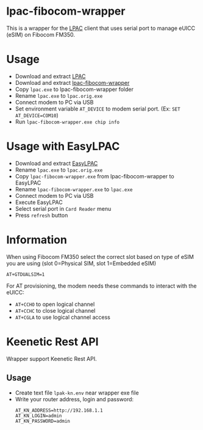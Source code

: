 # lpac-fibocom-wrapper
This is a wrapper for the [LPAC](https://github.com/estkme-group/lpac) client that uses serial port to manage eUICC (eSIM) on Fibocom FM350.

# Usage
- Download and extract [LPAC](https://github.com/estkme-group/lpac/releases)
- Download and extract [lpac-fibocom-wrapper](https://github.com/prusa-dev/lpac-fibocom-wrapper/releases)
- Copy `lpac.exe` to lpac-fibocom-wrapper folder
- Rename `lpac.exe` to `lpac.orig.exe`
- Connect modem to PC via USB
- Set environment variable `AT_DEVICE` to modem serial port. (Ex: `SET AT_DEVICE=COM10`)
- Run `lpac-fibocom-wrapper.exe chip info`

# Usage with EasyLPAC
- Download and extract [EasyLPAC](https://github.com/creamlike1024/EasyLPAC/releases)
- Rename `lpac.exe` to `lpac.orig.exe`
- Copy `lpac-fibocom-wrapper.exe` from lpac-fibocom-wrapper to EasyLPAC
- Rename `lpac-fibocom-wrapper.exe` to `lpac.exe`
- Connect modem to PC via USB
- Execute EasyLPAC
- Select serial port in `Card Reader` menu
- Press `refresh` button

# Information
When using Fibocom FM350 select the correct slot based on type of eSIM you are using (slot 0=Physical SIM, slot 1=Embedded eSIM) 
```
AT+GTDUALSIM=1
```

For AT provisioning, the modem needs these commands to interact with the eUICC:

- `AT+CCHO` to open logical channel
- `AT+CCHC` to close logical channel
- `AT+CGLA` to use logical channel access

# Keenetic Rest API
Wrapper support Keenetic Rest API.

## Usage
- Create text file `lpak-kn.env` near wrapper exe file
- Write your router address, login and password:
  ```
  AT_KN_ADDRESS=http://192.168.1.1
  AT_KN_LOGIN=admin
  AT_KN_PASSWORD=admin
  ```